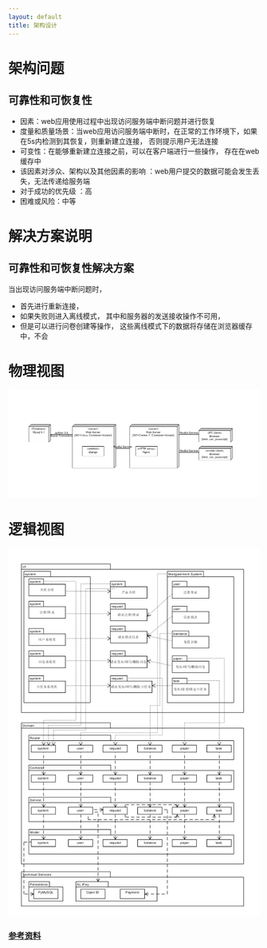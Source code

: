 ```yaml
---
layout: default
title: 架构设计
---
```




#  架构问题



## 可靠性和可恢复性

   

- 因素：web应用使用过程中出现访问服务端中断问题并进行恢复
- 度量和质量场景：当web应用访问服务端中断时，在正常的工作环境下，如果在5s内检测到其恢复，则重新建立连接， 否则提示用户无法连接
- 可变性：在能够重新建立连接之前，可以在客户端进行一些操作， 存在在web缓存中
- 该因素对涉众、架构以及其他因素的影响 ：web用户提交的数据可能会发生丢失，无法传递给服务端
- 对于成功的优先级 ：高
- 困难或风险：中等



# 解决方案说明

## 可靠性和可恢复性解决方案

当出现访问服务端中断问题时， 

- 首先进行重新连接， 
- 如果失败则进入离线模式， 其中和服务器的发送接收操作不可用，
-  但是可以进行问卷创建等操作， 这些离线模式下的数据将存储在浏览器缓存中，不会



# 物理视图

 ![](images\架构说明\物理结构.png)

# 逻辑视图



 ![](images\架构说明\逻辑结构.png)





### [参考资料](https://rookies-sysu.github.io/Dashboard/07-04-software-architecture-document)